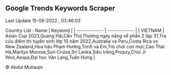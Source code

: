 

## Google Trends Keywords Scraper 
 
Last Update 15-06-2022 , 03:46:03

Country List :
 Name  | Keyword |
| ------------- | ------------- |
| VIETNAM | Asian Cup 2023,Quang Hải,Cần Thơ,Thương ngày nắng về phần 2 tập 31,Tra cứu điểm thi tuyển sinh lớp 10 năm 2022,Australia vs Peru,Costa Rica vs New Zealand,Hoa hậu Phạm Hương,Trịnh và Em,Trò chơi con mực,Cao Thái Hà,Marilyn Monroe,Suri Cruise,Sri Lanka,Siêu trăng,Propzy,Choi Ji Woo,Aespa,Đại học Văn Lang,Tuấn Hưng |



© Abdul Muttaqin 

